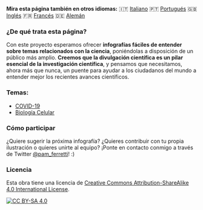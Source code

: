 **Mira esta página también en otros idiomas:** 🇮🇹  [Italiano](../it/) 🇵🇹 [Portugués](../pt/) 🇬🇧 [Inglés](../) 🇫🇷 [Francés](../fr/) 🇩🇪 [Alemán](../de/)

### ¿De qué trata esta página?

Con este proyecto esperamos ofrecer **infografías fáciles de entender sobre temas relacionados con la ciencia**, poniéndolas a disposición de un público más amplio.
**Creemos que la divulgación científica es un pilar esencial de la investigación científica**, y pensamos que necesitamos, ahora más que nunca, un puente para ayudar a los ciudadanos del mundo a entender mejor los recientes avances científicos. 

### Temas:

- [COVID-19](https://easy-infographics.github.io/COVID-19/es/)
- [Biología Celular](https://easy-infographics.github.io/Cell_Biology/es/)

### Cómo participar

¿Quiere sugerir la próxima infografía? ¿Quieres contribuir con tu propia ilustración o quieres unirte al equipo? 
¡Ponte en contacto conmigo a través de Twitter [@pam_ferretti](https://twitter.com/pam_ferretti)! :)

### Licencia

Esta obra tiene una licencia de
[Creative Commons Attribution-ShareAlike 4.0 International License][cc-by-sa].

[![CC BY-SA 4.0][cc-by-sa-image]][cc-by-sa]

[cc-by-sa]: http://creativecommons.org/licenses/by-sa/4.0/
[cc-by-sa-image]: https://licensebuttons.net/l/by-sa/4.0/88x31.png
[cc-by-sa-shield]: https://img.shields.io/badge/License-CC%20BY--SA%204.0-lightgrey.svg
